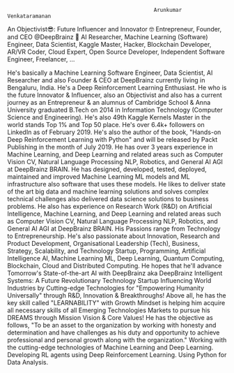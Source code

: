                                                    Arunkumar Venkataramanan

An Objectivist😎: Future Influencer and Innovator 🤓 Entrepreneur, Founder, and CEO @DeepBrainz 🤖 AI Researcher, Machine Learning (Software) Engineer, Data Scientist, Kaggle Master, Hacker, Blockchain Developer, AR/VR Coder, Cloud Expert, Open Source Developer, Independent Software Engineer, Freelancer, ...

He's basically a Machine Learning Software Engineer, Data Scientist, AI Researcher and also Founder & CEO at DeepBrainz currently living in Bengaluru, India. He's a Deep Reinforcement Learning Enthusiast. He who is the future Innovator & Influencer, also an Objectivist and also has a current journey as an Entrepreneur & an alumnus of Cambridge School & Anna University graduated B.Tech on 2014 in Information Technology (Computer Science and Engineering). He's also 49th Kaggle Kernels Master in the world stands Top 1% and Top 50 place. He's over 6.4k+ followers on LinkedIn as of February 2019. He's also the author of the book, "Hands-on Deep Reinforcement Learning with Python" and will be released by Packt Publishing in the month of July 2019. He has over 3 years experience in Machine Learning, and Deep Learning and related areas such as Computer Vision CV, Natural Language Processing NLP, Robotics, and General AI AGI at DeepBrainz BRAIN. He has designed, developed, tested, deployed, maintained and improved Machine Learning ML models and ML infrastructure also software that uses these models. He likes to deliver state of the art big data and machine learning solutions and solves complex technical challenges also delivered data science solutions to business problems. He also has experience on Research Work (R&D) on Artificial Intelligence, Machine Learning, and Deep Learning and related areas such as Computer Vision CV, Natural Language Processing NLP, Robotics, and General AI AGI at DeepBrainz BRAIN. His Passions range from Technology to Entrepreneurship. He's also passionate about Innovation, Research and Product Development, Organisational Leadership (Tech), Business, Strategy, Scalability, and Technology Startup, Programming, Artificial Intelligence AI, Machine Learning ML, Deep Learning, Quantum Computing, Blockchain, Cloud and Distributed Computing. He hopes that he'll advance Tomorrow's State-of-the-art AI with DeepBrainz aka DeepBrainz Intelligent Systems: A Future Revolutionary Technology Startup Influencing World Industries by Cutting-edge Technologies for "Empowering Humanity Universally" through R&D, Innovation & Breakthroughs! Above all, he has the key skill called "LEARNABILITY" with Growth Mindset is helping him acquire all necessary skills of all Emerging Technologies Markets to pursue his DREAMS through Mission Vision & Core Values! He has the objective as follows, "To be an asset to the organization by working with honesty and determination and have challenges as his duty and opportunity to achieve professional and personal growth along with the organization." 
Working with the cutting-edge technologies of Machine Learning and Deep Learning. Developing RL agents using Deep Reinforcement Learning. Using Python for Data Analysis.
